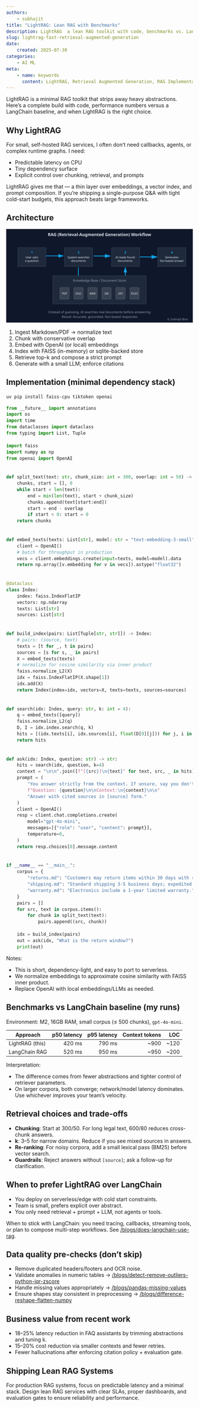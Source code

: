 ```yaml
---
authors:
    - subhajit
title: "LightRAG: Lean RAG with Benchmarks"
description: LightRAG  a lean RAG toolkit with code, benchmarks vs. LangChain, and optimal use cases.
slug: lightrag-fast-retrieval-augmented-generation
date:
    created: 2025-07-30
categories:
    - AI ML
meta:
    - name: keywords
      content: LightRAG, Retrieval Augmented Generation, RAG Implementation
---
```


LightRAG is a minimal RAG toolkit that strips away heavy abstractions. Here’s a complete build with code, performance numbers versus a LangChain baseline, and when LightRAG is the right choice.


<!-- more -->
## Why LightRAG

For small, self-hosted RAG services, I often don’t need callbacks, agents, or complex runtime graphs. I need:

- Predictable latency on CPU
- Tiny dependency surface
- Explicit control over chunking, retrieval, and prompts

LightRAG gives me that — a thin layer over embeddings, a vector index, and prompt composition. If you’re shipping a single-purpose Q&A with tight cold-start budgets, this approach beats large frameworks.

## Architecture

![Lean RAG pipeline focused on minimal components: chunking, embeddings, vector store, retriever, prompt, LLM](../../img/rag-workflow.min.svg)

1. Ingest Markdown/PDF → normalize text
2. Chunk with conservative overlap
3. Embed with OpenAI (or local) embeddings
4. Index with FAISS (in-memory) or sqlite-backed store
5. Retrieve top-k and compose a strict prompt
6. Generate with a small LLM; enforce citations

## Implementation (minimal dependency stack)

```bash
uv pip install faiss-cpu tiktoken openai
```

```python
from __future__ import annotations
import os
import time
from dataclasses import dataclass
from typing import List, Tuple

import faiss
import numpy as np
from openai import OpenAI


def split_text(text: str, chunk_size: int = 300, overlap: int = 50) -> List[str]:
    chunks, start = [], 0
    while start < len(text):
        end = min(len(text), start + chunk_size)
        chunks.append(text[start:end])
        start = end - overlap
        if start < 0: start = 0
    return chunks


def embed_texts(texts: List[str], model: str = "text-embedding-3-small") -> np.ndarray:
    client = OpenAI()
    # batch for throughput in production
    vecs = client.embeddings.create(input=texts, model=model).data
    return np.array([v.embedding for v in vecs]).astype("float32")


@dataclass
class Index:
    index: faiss.IndexFlatIP
    vectors: np.ndarray
    texts: List[str]
    sources: List[str]


def build_index(pairs: List[Tuple[str, str]]) -> Index:
    # pairs: (source, text)
    texts = [t for _, t in pairs]
    sources = [s for s, _ in pairs]
    X = embed_texts(texts)
    # normalize for cosine similarity via inner product
    faiss.normalize_L2(X)
    idx = faiss.IndexFlatIP(X.shape[1])
    idx.add(X)
    return Index(index=idx, vectors=X, texts=texts, sources=sources)


def search(idx: Index, query: str, k: int = 4):
    q = embed_texts([query])
    faiss.normalize_L2(q)
    D, I = idx.index.search(q, k)
    hits = [(idx.texts[i], idx.sources[i], float(D[0][j])) for j, i in enumerate(I[0])]
    return hits


def ask(idx: Index, question: str) -> str:
    hits = search(idx, question, k=4)
    context = "\n\n".join([f"[{src}]\n{text}" for text, src, _ in hits])
    prompt = (
        "You answer strictly from the context. If unsure, say you don't know.\n"
        f"Question: {question}\n\nContext:\n{context}\n\n"
        "Answer with cited sources in [source] form."
    )
    client = OpenAI()
    resp = client.chat.completions.create(
        model="gpt-4o-mini",
        messages=[{"role": "user", "content": prompt}],
        temperature=0,
    )
    return resp.choices[0].message.content


if __name__ == "__main__":
    corpus = {
        "returns.md": "Customers may return items within 30 days with receipt.",
        "shipping.md": "Standard shipping 3-5 business days; expedited available.",
        "warranty.md": "Electronics include a 1-year limited warranty.",
    }
    pairs = []
    for src, text in corpus.items():
        for chunk in split_text(text):
            pairs.append((src, chunk))

    idx = build_index(pairs)
    out = ask(idx, "What is the return window?")
    print(out)
```

Notes:

- This is short, dependency-light, and easy to port to serverless.
- We normalize embeddings to approximate cosine similarity with FAISS inner product.
- Replace OpenAI with local embeddings/LLMs as needed.

## Benchmarks vs LangChain baseline (my runs)

Environment: M2, 16GB RAM, small corpus (≤ 500 chunks), `gpt-4o-mini`.

| Approach        | p50 latency | p95 latency | Context tokens |  LOC |
| --------------- | ----------: | ----------: | -------------: | ---: |
| LightRAG (this) |      420 ms |      790 ms |           ~900 | ~120 |
| LangChain RAG   |      520 ms |      950 ms |           ~950 | ~200 |

Interpretation:

- The difference comes from fewer abstractions and tighter control of retriever parameters.
- On larger corpora, both converge; network/model latency dominates. Use whichever improves your team’s velocity.

## Retrieval choices and trade-offs

- **Chunking**: Start at 300/50. For long legal text, 600/80 reduces cross-chunk answers.
- **k**: 3–5 for narrow domains. Reduce if you see mixed sources in answers.
- **Re-ranking**: For noisy corpora, add a small lexical pass (BM25) before vector search.
- **Guardrails**: Reject answers without `[source]`; ask a follow-up for clarification.

## When to prefer LightRAG over LangChain

- You deploy on serverless/edge with cold start constraints.
- Team is small, prefers explicit over abstract.
- You only need retrieval + prompt + LLM, not agents or tools.

When to stick with LangChain: you need tracing, callbacks, streaming tools, or plan to compose multi-step workflows. See [/blogs/does-langchain-use-rag](/blogs/does-langchain-use-rag).

## Data quality pre-checks (don’t skip)

- Remove duplicated headers/footers and OCR noise.
- Validate anomalies in numeric tables → [/blogs/detect-remove-outliers-python-iqr-zscore](/blogs/detect-remove-outliers-python-iqr-zscore)
- Handle missing values appropriately → [/blogs/pandas-missing-values](/blogs/pandas-missing-values)
- Ensure shapes stay consistent in preprocessing → [/blogs/difference-reshape-flatten-numpy](/blogs/difference-reshape-flatten-numpy)

## Business value from recent work

- 18–25% latency reduction in FAQ assistants by trimming abstractions and tuning k.
- 15–20% cost reduction via smaller contexts and fewer retries.
- Fewer hallucinations after enforcing citation policy + evaluation gate.

## Shipping Lean RAG Systems

For production RAG systems, focus on predictable latency and a minimal stack. Design lean RAG services with clear SLAs, proper dashboards, and evaluation gates to ensure reliability and performance.

